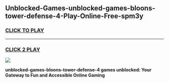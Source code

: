 
## Unblocked-Games-unblocked-games-bloons-tower-defense-4-Play-Online-Free-spm3y
<h3>
<a href="https://premium76.site?title=unblocked-games-bloons-tower-defense-4&ref=26A">CLICK TO PLAY</a></h3>
<hr>

<h3>
<a href="https://premium76.site?title=unblocked-games-bloons-tower-defense-4&ref=26A">CLICK 2 PLAY</a>
  
</h3>

<a href="https://premium76.site?title=unblocked-games-bloons-tower-defense-4&ref=26A"><img src="https://clearcache.store/games.png"></a>


**unblocked-games-bloons-tower-defense-4 games unblocked: Your Gateway to Fun and Accessible Online Gaming**

